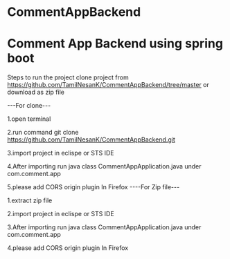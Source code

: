 # CommentAppBackend
Comment App Backend using spring boot
======================================
Steps to run the project
clone project from https://github.com/TamilNesanK/CommentAppBackend/tree/master  or download as zip file

  ---For clone---

1.open terminal

2.run command git clone https://github.com/TamilNesanK/CommentAppBackend.git

3.import project in eclispe or STS IDE

4.After importing run java class CommentAppApplication.java under com.comment.app
 
5.please add CORS origin plugin In Firefox
 ----For Zip file---
 
 1.extract zip file
 
 2.import project in eclispe or STS IDE
 
 3.After importing run java class CommentAppApplication.java under com.comment.app
 
 4.please add CORS origin plugin In Firefox
 
